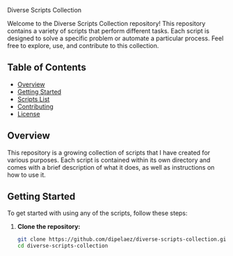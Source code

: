  Diverse Scripts Collection

Welcome to the Diverse Scripts Collection repository! This repository contains a variety of scripts that perform different tasks. Each script is designed to solve a specific problem or automate a particular process. Feel free to explore, use, and contribute to this collection.

## Table of Contents

- [Overview](#overview)
- [Getting Started](#getting-started)
- [Scripts List](#scripts-list)
- [Contributing](#contributing)
- [License](#license)

## Overview

This repository is a growing collection of scripts that I have created for various purposes. Each script is contained within its own directory and comes with a brief description of what it does, as well as instructions on how to use it.

## Getting Started

To get started with using any of the scripts, follow these steps:

1. **Clone the repository:**
   ```bash
   git clone https://github.com/dipelaez/diverse-scripts-collection.git
   cd diverse-scripts-collection
